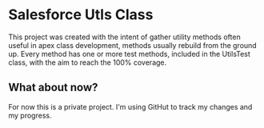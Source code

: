 # Salesforce Utls Class

This project was created with the intent of gather utility methods often useful in apex class development, methods usually rebuild from the ground up. Every method has one or more test methods, included in the UtilsTest class, with the aim to reach the 100% coverage.

## What about now?

For now this is a private project. I'm using GitHut to track my changes and my progress.